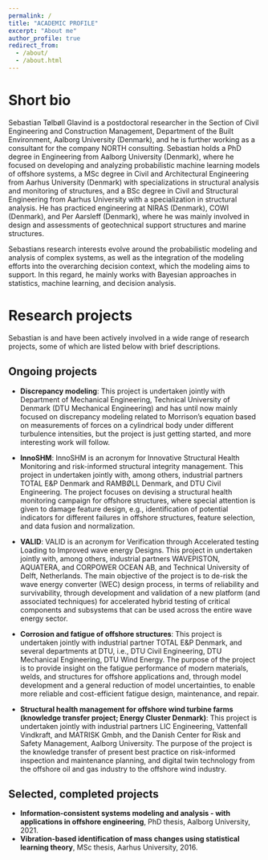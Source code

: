 ```yaml
---
permalink: /
title: "ACADEMIC PROFILE"
excerpt: "About me"
author_profile: true
redirect_from: 
  - /about/
  - /about.html
---
```


Short bio
====
Sebastian Tølbøll Glavind is a postdoctoral researcher in the Section of Civil Engineering and Construction Management, Department of the Built Environment, Aalborg University (Denmark), and he is further working as a consultant for the company NORTH consulting. Sebastian holds a PhD degree in Engineering from Aalborg University (Denmark), where he focused on developing and analyzing probabilistic machine learning models of offshore systems, a MSc degree in Civil and Architectural Engineering from Aarhus University (Denmark) with specializations in structural analysis and monitoring of structures, and a BSc degree in Civil and Structural Engineering from Aarhus University with a specialization in structural analysis. He has practiced engineering at NIRAS (Denmark), COWI (Denmark), and Per Aarsleff (Denmark), where he was mainly involved in design and assessments of geotechnical support structures and marine structures.

Sebastians research interests evolve around the probabilistic modeling and analysis of complex systems, as well as the integration of the modeling efforts into the overarching decision context, which the modeling aims to support. In this regard, he mainly works with Bayesian approaches in statistics, machine learning, and decision analysis.  

Research projects
====
Sebastian is and have been actively involved in a wide range of research projects, some of which are listed below with brief descriptions.

Ongoing projects 
---
* **Discrepancy modeling**: 
This project is undertaken jointly with Department of Mechanical Engineering, Technical University of Denmark (DTU Mechanical Engineering) and has until now mainly focused on discrepancy modeling related to Morrison’s equation based on measurements of forces on a cylindrical body under different turbulence intensities, but the project is just getting started, and more interesting work will follow.

* **InnoSHM**: 
InnoSHM is an acronym for Innovative Structural Health Monitoring and risk-informed structural integrity management. This project in undertaken jointly with, among others, industrial partners TOTAL E&P Denmark and RAMBØLL Denmark, and DTU Civil Engineering. The project focuses on devising a structural health monitoring campaign for offshore structures, where special attention is given to damage feature design, e.g., identification of potential indicators for different failures in offshore structures, feature selection, and data fusion and normalization.

* **VALID**: 
VALID is an acronym for Verification through Accelerated testing Loading to Improved wave energy Designs. This project in undertaken jointly with, among others, industrial partners WAVEPISTON, AQUATERA, and CORPOWER OCEAN AB, and Technical University of Delft, Netherlands. The main objective of the project is to de-risk the wave energy converter (WEC) design process, in terms of reliability and survivability, through development and validation of a new platform (and associated techniques) for accelerated hybrid testing of critical components and subsystems that can be used across the entire wave energy sector.           

* **Corrosion and fatigue of offshore structures**: 
This project is undertaken jointly with industrial partner TOTAL E&P Denmark, and several departments at DTU, i.e., DTU Civil Engineering, DTU Mechanical Engineering, DTU Wind Energy. The purpose of the project is to provide insight on the fatigue performance of modern materials, welds, and structures for offshore applications and, through model development and a general reduction of model uncertainties, to enable more reliable and cost-efficient fatigue design, maintenance, and repair.

* **Structural health management for offshore wind turbine farms (knowledge transfer project; Energy Cluster Denmark)**: 
This project is undertaken jointly with industrial partners LIC Engineering, Vattenfall Vindkraft, and MATRISK Gmbh, and the Danish Center for Risk and Safety Management, Aalborg University. The purpose of the project is the knowledge transfer of present best practice on risk-informed inspection and maintenance planning, and digital twin technology from the offshore oil and gas industry to the offshore wind industry.

Selected, completed projects
---
* **Information-consistent systems modeling and analysis - with applications in offshore engineering**, PhD thesis, Aalborg University, 2021.
* **Vibration-based identification of mass changes using statistical learning theory**, MSc thesis, Aarhus University, 2016.

